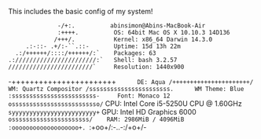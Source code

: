 This includes the basic config of my system!

                  -/+:.          abinsimon@Abins-MacBook-Air
                  :++++.          OS: 64bit Mac OS X 10.10.3 14D136
                 /+++/.           Kernel: x86_64 Darwin 14.3.0
         .:-::- .+/:-``.::-       Uptime: 15d 13h 22m
      .:/++++++/::::/++++++/:`    Packages: 63
    .:///////////////////////:`   Shell: bash 3.2.57
    ////////////////////////`     Resolution: 1440x900
  -+++++++++++++++++++++++`      DE: Aqua
  /++++++++++++++++++++++/       WM: Quartz Compositor
  /sssssssssssssssssssssss.      WM Theme: Blue
  :ssssssssssssssssssssssss-     Font: Monaco 12
    osssssssssssssssssssssssso/`  CPU: Intel Core i5-5250U CPU @ 1.60GHz
    `syyyyyyyyyyyyyyyyyyyyyyyy+`  GPU: Intel HD Graphics 6000
     `ossssssssssssssssssssss/    RAM: 2986MiB / 4096MiB
       :ooooooooooooooooooo+.
        `:+oo+/:-..-:/+o+/-
